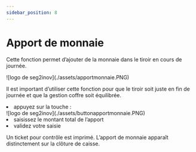 ```yaml
---
sidebar_position: 8
---
```


# Apport de monnaie

Cette fonction permet d’ajouter de la monnaie dans le tiroir en cours de journée.

<div className="contenaireImg">
    ![logo de seg2inov](./assets/apportmonnaie.PNG)
</div>

Il est important d’utiliser cette fonction pour que le tiroir soit juste en fin de journée et que la gestion coffre soit équilibrée.
<li> appuyez sur la touche : </li>

<div className="contenaireImg">
    ![logo de seg2inov](./assets/buttonapportmonnaie.PNG)
</div>

<li>saisissez le montant total de l’apport </li>
<li> validez votre saisie </li>

Un ticket pour contrôle est imprimé.
L’apport de monnaie apparaît distinctement sur la clôture de caisse.